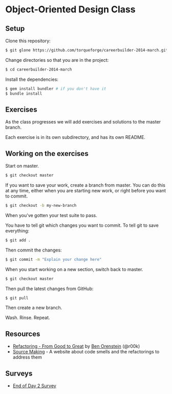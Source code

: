 # Object-Oriented Design Class

## Setup

Clone this repository:

```bash
$ git glone https://github.com/torqueforge/careerbuilder-2014-march.git
```

Change directories so that you are in the project:

```bash
$ cd careerbuilder-2014-march
```

Install the dependencies:

```bash
$ gem install bundler # if you don't have it
$ bundle install
```

## Exercises

As the class progresses we will add exercises and solutions to
the master branch.

Each exercise is in its own subdirectory, and has its own README.

## Working on the exercises

Start on master.

```bash
$ git checkout master
```

If you want to save your work, create a branch from master. You can do this at
any time, either when you are starting new work, or right before you want to
commit.

```bash
$ git checkout -b my-new-branch
```

When you've gotten your test suite to pass.

You have to tell git which changes you want to commit. To tell git to save
everything:

```bash
$ git add .
```

Then commit the changes:

```bash
$ git commit -m "Explain your change here"
```

When you start working on a new section, switch back to master.

```bash
$ git checkout master
```

Then pull the latest changes from GitHub:

```bash
$ git pull
```

Then create a new branch.

Wash. Rinse. Repeat.

## Resources

* [Refactoring - From Good to Great](http://www.confreaks.com/videos/1233-aloharuby2012-refactoring-from-good-to-great) by [Ben Orenstein](https://twitter.com/r00k) (@r00k)
* [Source Making](http://sourcemaking.com/) - A website about code smells and the refactorings to address them

## Surveys

* [End of Day 2 Survey](https://docs.google.com/forms/d/16an6GK-lzmVFgJkyizwHi6HyOgVWIan5KyBIUiZBpYo/viewform)
